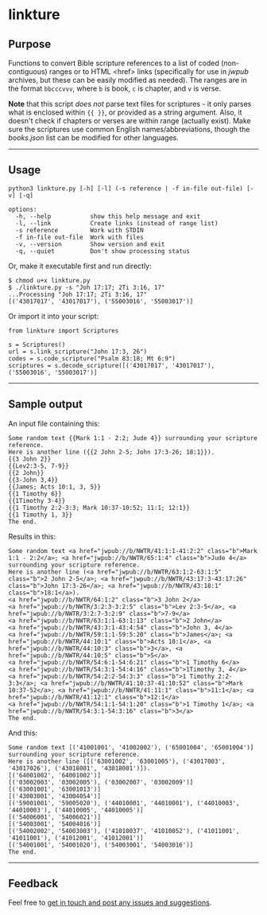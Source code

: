 # linkture


## Purpose

Functions to convert Bible scripture references to a list of coded (non-contiguous) ranges or to HTML \<href> links (specifically for use in *jwpub* archives, but these can be easily modified as needed). The ranges are in the format `bbcccvvv`, where `b` is book, `c` is chapter, and `v` is verse.

**Note** that this script _does not_ parse text files for scriptures - it only parses what is enclosed within `{{ }}`, or provided as a string argument. Also, it doesn't check if chapters or verses are within range (actually exist). Make sure the scriptures use common English names/abbreviations, though the *books.json* list can be modified for other languages.

____
## Usage

```
python3 linkture.py [-h] [-l] (-s reference | -f in-file out-file) [-v] [-q]

options:
  -h, --help           show this help message and exit
  -l, --link           Create links (instead of range list)
  -s reference         Work with STDIN
  -f in-file out-file  Work with files
  -v, --version        Show version and exit
  -q, --quiet          Don't show processing status
```

Or, make it executable first and run directly:
```
$ chmod u+x linkture.py
$ ./linkture.py -s "Joh 17:17; 2Ti 3:16, 17"
...Processing "Joh 17:17; 2Ti 3:16, 17"
[('43017017', '43017017'), ('55003016', '55003017')]
```

Or import it into your script:
```
from linkture import Scriptures

s = Scriptures()
url = s.link_scripture("John 17:3, 26")
codes = s.code_scripture("Psalm 83:18; Mt 6:9")
scriptures = s.decode_scripture([('43017017', '43017017'), ('55003016', '55003017')]
```
____
## Sample output

An input file containing this:
```
Some random text {{Mark 1:1 - 2:2; Jude 4}} surrounding your scripture reference.
Here is another line ({{2 John 2-5; John 17:3-26; 18:1}}).
{{3 John 2}}
{{Lev2:3-5, 7-9}}
{{2 John}}
{{3-John 3,4}}
{{James; Acts 10:1, 3, 5}}
{{1 Timothy 6}}
{{1Timothy 3-4}}
{{1 Timothy 2:2-3:3; Mark 10:37-10:52; 11:1; 12:1}}
{{1 Timothy 1, 3}}
The end.
```

Results in this:
```
Some random text <a href="jwpub://b/NWTR/41:1:1-41:2:2" class="b">Mark 1:1 - 2:2</a>; <a href="jwpub://b/NWTR/65:1:4" class="b">Jude 4</a> surrounding your scripture reference.
Here is another line (<a href="jwpub://b/NWTR/63:1:2-63:1:5" class="b">2 John 2-5</a>; <a href="jwpub://b/NWTR/43:17:3-43:17:26" class="b">John 17:3-26</a>; <a href="jwpub://b/NWTR/43:18:1" class="b">18:1</a>).
<a href="jwpub://b/NWTR/64:1:2" class="b">3 John 2</a>
<a href="jwpub://b/NWTR/3:2:3-3:2:5" class="b">Lev 2:3-5</a>, <a href="jwpub://b/NWTR/3:2:7-3:2:9" class="b">7-9</a>
<a href="jwpub://b/NWTR/63:1:1-63:1:13" class="b">2 John</a>
<a href="jwpub://b/NWTR/43:3:1-43:4:54" class="b">John 3, 4</a>
<a href="jwpub://b/NWTR/59:1:1-59:5:20" class="b">James</a>; <a href="jwpub://b/NWTR/44:10:1" class="b">Acts 10:1</a>, <a href="jwpub://b/NWTR/44:10:3" class="b">3</a>, <a href="jwpub://b/NWTR/44:10:5" class="b">5</a>
<a href="jwpub://b/NWTR/54:6:1-54:6:21" class="b">1 Timothy 6</a>
<a href="jwpub://b/NWTR/54:3:1-54:4:16" class="b">1Timothy 3, 4</a>
<a href="jwpub://b/NWTR/54:2:2-54:3:3" class="b">1 Timothy 2:2-3:3</a>; <a href="jwpub://b/NWTR/41:10:37-41:10:52" class="b">Mark 10:37-52</a>; <a href="jwpub://b/NWTR/41:11:1" class="b">11:1</a>; <a href="jwpub://b/NWTR/41:12:1" class="b">12:1</a>
<a href="jwpub://b/NWTR/54:1:1-54:1:20" class="b">1 Timothy 1</a>; <a href="jwpub://b/NWTR/54:3:1-54:3:16" class="b">3</a>
The end.
```

And this:
```
Some random text [('41001001', '41002002'), ('65001004', '65001004')] surrounding your scripture reference.
Here is another line ([('63001002', '63001005'), ('43017003', '43017026'), ('43018001', '43018001')]).
[('64001002', '64001002')]
[('03002003', '03002005'), ('03002007', '03002009')]
[('63001001', '63001013')]
[('43003001', '43004054')]
[('59001001', '59005020'), ('44010001', '44010001'), ('44010003', '44010003'), ('44010005', '44010005')]
[('54006001', '54006021')]
[('54003001', '54004016')]
[('54002002', '54003003'), ('41010037', '41010052'), ('41011001', '41011001'), ('41012001', '41012001')]
[('54001001', '54001020'), ('54003001', '54003016')]
The end.
```
____
## Feedback

Feel free to [get in touch and post any issues and suggestions](https://github.com/erykjj/linkture/issues).
